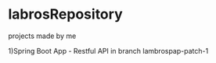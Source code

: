 # labrosRepository
projects made by me

1)Spring Boot App - Restful API in branch lambrospap-patch-1

